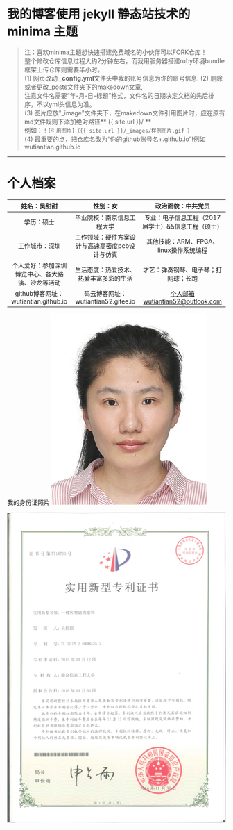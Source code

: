 # 我的博客使用 jekyll 静态站技术的 minima 主题

> 注：喜欢minima主题想快速搭建免费域名的小伙伴可以FORK仓库！  
整个修改仓库信息过程大约2分钟左右，而我用服务器搭建ruby环境bundle框架上传仓库则需要半小时。  
(1) 网页改动 **_config.yml**文件头中我的账号信息为你的账号信息.
(2) 删除或者更改_posts文件夹下的makedown文章,  
注意文件名需要“年-月-日-标题”格式，文件名的日期决定文档的先后排序，不以yml头信息为准。  
(3) 图片应放"_image"文件夹下，在makedown文件引用图片时，应在原有md文件规则下添加绝对路径** {{ site.url }}/ **  
例如：``` ！[引用图片]（{{ site.url }}/_images/样例图片.gif ） ```  
(4) 最重要的点，把仓库名改为“你的github账号名+.github.io”!例如wutiantian.github.io  

---

# 个人档案
|姓名：吴甜甜 |性别：女|政治面貌：中共党员| 
|:---: | :---: | :---:|  
|学历：硕士|毕业院校：南京信息工程大学|专业：电子信息工程（2017届学士）&&信息工程（硕士）| 
|工作城市：深圳|工作领域：硬件方案设计与高速高密度pcb设计与仿真 | 其他技能：ARM、FPGA、linux操作系统编程|
|个人爱好：参加深圳博览中心、各大路演、沙龙等活动|生活态度：热爱技术、热爱丰富多彩的生活 |才艺：弹奏钢琴、电子琴；打网球；长跑 |
|github博客网址：wutiantian.github.io|码云博客网址：wutiantian52.gitee.io|个人邮箱wutiantian52@outlook.com|

我的身份证照片
![引用图片](_images/photo.jpg)

![引用图片](_images/专利_一种客观题改卷筒（证书）扫描件.jpg)